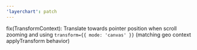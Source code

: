 ```yaml
---
'layerchart': patch
---
```


fix(TransformContext): Translate towards pointer position when scroll zooming and using `transform={{ mode: 'canvas' }}` (matching geo context applyTransform behavior)
